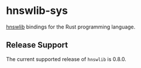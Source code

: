 # hnswlib-sys

[hnswlib](https://github.com/nmslib/hnswlib) bindings for the Rust programming language.

## Release Support

The current supported release of `hnswlib` is 0.8.0.
